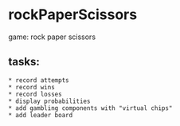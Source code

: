 # rockPaperScissors
game: rock paper scissors

## tasks:
    * record attempts
    * record wins
    * record losses
    * display probabilities
    * add gambling components with "virtual chips"
    * add leader board

